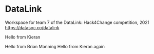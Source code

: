 # DataLink
Workspace for team 7 of the DataLink: Hack4Change competition, 2021
https://datasoc.co/datalink

Hello from Kieran

Hello from Brian Manning
Hello from Kieran again
